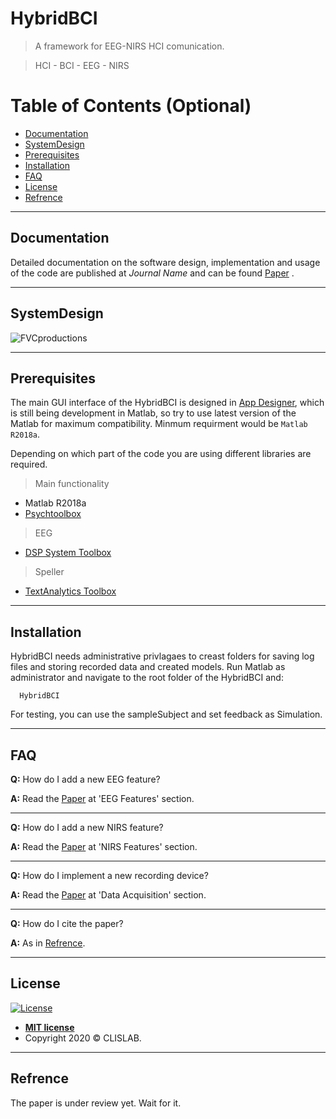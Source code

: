 # HybridBCI

> A framework for EEG-NIRS HCI comunication.

> HCI - BCI - EEG - NIRS


# Table of Contents (Optional)

- [Documentation](#Documentation)
- [SystemDesign](#SystemDesign)
- [Prerequisites](#Prerequisites)
- [Installation](#Installation)
- [FAQ](#faq)
- [License](#license)
- [Refrence](#Refrence)



---

## Documentation
Detailed documentation on the software design, implementation and usage of the code are published at *Journal Name* and can be found <a href="#" >Paper</a> .

---

## SystemDesign
<img src="https://i.ibb.co/3rPJgYs/Block.png" title="FVCproductions" alt="FVCproductions">

---

## Prerequisites
The main GUI interface of the HybridBCI is designed in <a href="https://www.mathworks.com/products/matlab/app-designer.html" >App Designer</a>, which is still being development in Matlab, so try to use latest version of the Matlab for maximum compatibility. Minmum requirment would be `Matlab R2018a`.

Depending on which part of the code you are using different libraries are required. 

> Main functionality

  - Matlab R2018a
  - <a href="#" >Psychtoolbox</a>

> EEG
  - <a href="https://www.mathworks.com/help/dsp/index.html?s_tid=CRUX_lftnav" >DSP System Toolbox</a> 

> Speller
 - <a href="https://www.mathworks.com/products/text-analytics.html" >TextAnalytics Toolbox</a> 

---

## Installation
  HybridBCI needs administrative privlagaes to creast folders for saving log files and storing recorded data and created models. Run Matlab as administrator and navigate to the root folder of the HybridBCI and:

  ```shell
    HybridBCI
  ```
  For testing, you can use the sampleSubject and set feedback as Simulation.

---

## FAQ
  
  **Q:** How do I add a new EEG feature?

  **A:** Read the <a href="#" >Paper</a> at 'EEG Features' section.  
  ___

  **Q:** How do I add a new NIRS feature?

  **A:** Read the <a href="#" >Paper</a> at 'NIRS Features' section. 
  ___

  **Q:** How do I implement a new recording device?

  **A:** Read the <a href="#" >Paper</a> at 'Data Acquisition' section.  
  ___

  **Q:** How do I cite the paper?

  **A:** As in [Refrence](#Refrence). 

---

## License
  [![License](http://img.shields.io/:license-mit-blue.svg?style=flat-square)](http://badges.mit-license.org)
  - **[MIT license](http://opensource.org/licenses/mit-license.php)**
  - Copyright 2020 © CLISLAB.  

---

## Refrence
The paper is under review yet. Wait for it.